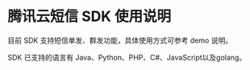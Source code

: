 # 腾讯云短信 SDK 使用说明

目前 SDK 支持短信单发、群发功能，具体使用方式可参考 demo 说明。

SDK 已支持的语言有 Java、Python、PHP、C#、JavaScript以及golang。

